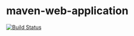 # maven-web-application

[![Build Status](http://54.167.69.137:8080/buildStatus/icon?job=test)](http://54.167.69.137:8080/job/test/)

